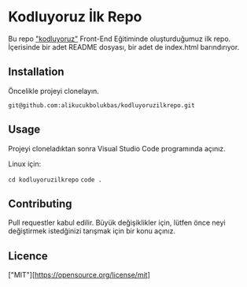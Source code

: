 # Kodluyoruz İlk Repo 


Bu repo ["kodluyoruz"](https://kodluyoruz.org/) Front-End Eğitiminde oluşturduğumuz ilk repo. İçerisinde bir adet README dosyası, bir adet de index.html barındırıyor.

## Installation 

Öncelikle projeyi clonelayın.

`git@github.com:alikucukbolukbas/kodluyoruzilkrepo.git`

## Usage

Projeyi cloneladıktan sonra Visual Studio Code programında açınız.

Linux için:

`cd kodluyoruzilkrepo`
`code .`

## Contributing

Pull requestler kabul edilir. Büyük değişiklikler için, lütfen önce neyi değiştirmek istedğinizi tarışmak için bir konu açınız.

## Licence

["MIT"][https://opensource.org/license/mit]

